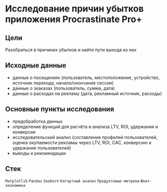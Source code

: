 # Исследование причин убытков приложения Procrastinate Pro+
## Цели 
Разобраться в причинах убытков и найти пути выхода из них
## Исходные данные
- данные о посещениях (пользователь, местоположение, устройство, источник перехода, начало/окончание сессии)
- данные о зкаказах (пользователь, сумма, дата)
- данные о расходах на рекламу (дата, рекламный источник, расходы)

## Основные пункты исследования
- предобработка данных
- определение функций для расчёта и анализа LTV, ROI, удержания и конверсии
- исследовательский анализ (составление профилей пользователей, оценка окупаемости рекламы через LTV, ROI, CAC, конверсию и удержание пользователей)
- выводы и рекомендации
## Стек
`Matplotlib`  `Pandas` `Seaborn` `Когортный анализ` `Продуктовые метрики` `Юнит-экономика`
